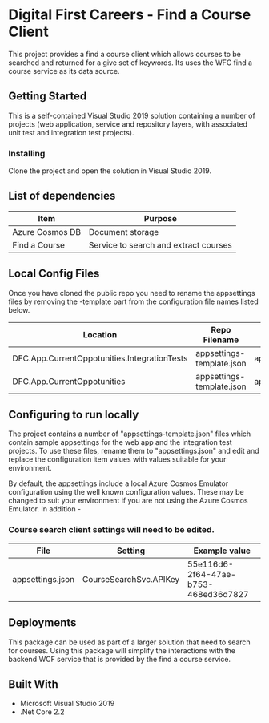 # Digital First Careers - Find a Course Client

This project provides a find a course client which allows courses to be searched and returned for a give set of keywords.
Its uses the WFC find a course service as its data source.


## Getting Started

This is a self-contained Visual Studio 2019 solution containing a number of projects (web application, service and repository layers, with associated unit test and integration test projects).

### Installing

Clone the project and open the solution in Visual Studio 2019.

## List of dependencies

|Item	|Purpose|
|-------|-------|
|Azure Cosmos DB | Document storage |
|Find a Course|Service to search and extract courses|

## Local Config Files

Once you have cloned the public repo you need to rename the appsettings files by removing the -template part from the configuration file names listed below.

| Location | Repo Filename | Rename to |
|-------|-------|-------|
| DFC.App.CurrentOppotunities.IntegrationTests | appsettings-template.json | appsettings.json |
| DFC.App.CurrentOppotunities | appsettings-template.json | appsettings.json |

## Configuring to run locally

The project contains a number of "appsettings-template.json" files which contain sample appsettings for the web app and the integration test projects. To use these files, rename them to "appsettings.json" and edit and replace the configuration item values with values suitable for your environment.

By default, the appsettings include a local Azure Cosmos Emulator configuration using the well known configuration values. These may be changed to suit your environment if you are not using the Azure Cosmos Emulator. 
In addition -


### Course search client settings will need to be edited.

|File                                       |Setting                        |Example value                      |
|------------------------------------------|------------------------------|----------------------------------|
| appsettings.json     | CourseSearchSvc.APIKey      | 55e116d6-2f64-47ae-b753-468ed36d7827 |


## Deployments

This package can be used as part of a larger solution that need to search for courses.
Using this package will simplify the interactions with the backend WCF service that is provided by the find a course service.



## Built With

* Microsoft Visual Studio 2019
* .Net Core 2.2

